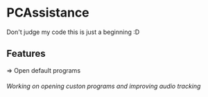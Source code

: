 # PCAssistance


Don't judge my code this is just a beginning :D

## Features
=> Open default programs 

###### Working on opening custon programs and improving audio tracking

